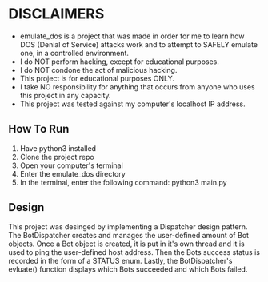 # DISCLAIMERS

* emulate_dos is a project that was made in order for me to learn
how DOS (Denial of Service) attacks work and to attempt to SAFELY emulate one, in a controlled environment.
* I do NOT perform hacking, except for educational purposes.
* I do NOT condone the act of malicious hacking.
* This project is for educational purposes ONLY.
* I take NO responsibility for anything that occurs from
anyone who uses this project in any capacity.
* This project was tested against my computer's localhost IP address.

## How To Run

1. Have python3 installed
2. Clone the project repo
3. Open your computer's terminal
4. Enter the emulate_dos directory
5. In the terminal, enter the following command: python3 main.py

## Design

This project was desinged by implementing a Dispatcher design pattern.
The BotDispatcher creates and manages the user-defined amount of Bot objects. Once a Bot object is created, it is put in it's own thread
and it is used to ping the user-defined host address. Then the Bots success status is recorded in the form of a STATUS enum. Lastly, the BotDispatcher's evluate() function displays which Bots
succeeded and which Bots failed.
